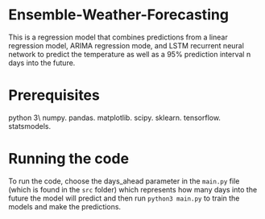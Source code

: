# Ensemble-Weather-Forecasting

This is a regression model that combines predictions from a linear regression model, ARIMA regression mode, and LSTM recurrent neural network 
to predict the temperature as well as a 95% prediction interval n days into the future.

# Prerequisites
python 3\\
numpy. 
pandas. 
matplotlib. 
scipy. 
sklearn. 
tensorflow. 
statsmodels. 

# Running the code
To run the code, choose the days_ahead parameter in the `main.py` file (which is found in the `src` folder) which represents how many days into the future
the model will predict and then run ```python3 main.py``` to train the models and make the predictions.


